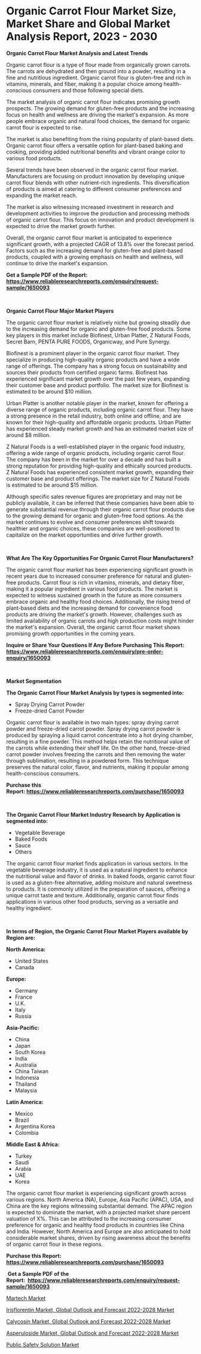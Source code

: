 <p><h1>Organic Carrot Flour Market Size, Market Share and Global Market Analysis Report, 2023 - 2030</h1></p><p><strong>Organic Carrot Flour Market Analysis and Latest Trends</strong></p>
<p><p>Organic carrot flour is a type of flour made from organically grown carrots. The carrots are dehydrated and then ground into a powder, resulting in a fine and nutritious ingredient. Organic carrot flour is gluten-free and rich in vitamins, minerals, and fiber, making it a popular choice among health-conscious consumers and those following special diets.</p><p>The market analysis of organic carrot flour indicates promising growth prospects. The growing demand for gluten-free products and the increasing focus on health and wellness are driving the market's expansion. As more people embrace organic and natural food choices, the demand for organic carrot flour is expected to rise.</p><p>The market is also benefiting from the rising popularity of plant-based diets. Organic carrot flour offers a versatile option for plant-based baking and cooking, providing added nutritional benefits and vibrant orange color to various food products.</p><p>Several trends have been observed in the organic carrot flour market. Manufacturers are focusing on product innovation by developing unique carrot flour blends with other nutrient-rich ingredients. This diversification of products is aimed at catering to different consumer preferences and expanding the market reach.</p><p>The market is also witnessing increased investment in research and development activities to improve the production and processing methods of organic carrot flour. This focus on innovation and product development is expected to drive the market growth further.</p><p>Overall, the organic carrot flour market is anticipated to experience significant growth, with a projected CAGR of 13.8% over the forecast period. Factors such as the increasing demand for gluten-free and plant-based products, coupled with a growing emphasis on health and wellness, will continue to drive the market's expansion.</p></p>
<p><strong>Get a Sample PDF of the Report:&nbsp; <a href="https://www.reliableresearchreports.com/enquiry/request-sample/1650093">https://www.reliableresearchreports.com/enquiry/request-sample/1650093</a></strong></p>
<p>&nbsp;</p>
<p><strong>Organic Carrot Flour Major Market Players</strong></p>
<p><p>The organic carrot flour market is relatively niche but growing steadily due to the increasing demand for organic and gluten-free food products. Some key players in this market include Biofinest, Urban Platter, Z Natural Foods, Secret Barn, PENTA PURE FOODS, Organicway, and Pure Synergy.</p><p>Biofinest is a prominent player in the organic carrot flour market. They specialize in producing high-quality organic products and have a wide range of offerings. The company has a strong focus on sustainability and sources their products from certified organic farms. Biofinest has experienced significant market growth over the past few years, expanding their customer base and product portfolio. The market size for Biofinest is estimated to be around $10 million.</p><p>Urban Platter is another notable player in the market, known for offering a diverse range of organic products, including organic carrot flour. They have a strong presence in the retail industry, both online and offline, and are known for their high-quality and affordable organic products. Urban Platter has experienced steady market growth and has an estimated market size of around $8 million.</p><p>Z Natural Foods is a well-established player in the organic food industry, offering a wide range of organic products, including organic carrot flour. The company has been in the market for over a decade and has built a strong reputation for providing high-quality and ethically sourced products. Z Natural Foods has experienced consistent market growth, expanding their customer base and product offerings. The market size for Z Natural Foods is estimated to be around $15 million.</p><p>Although specific sales revenue figures are proprietary and may not be publicly available, it can be inferred that these companies have been able to generate substantial revenue through their organic carrot flour products due to the growing demand for organic and gluten-free food options. As the market continues to evolve and consumer preferences shift towards healthier and organic choices, these companies are well-positioned to capitalize on the market opportunities and drive further growth.</p></p>
<p>&nbsp;</p>
<p><strong>What Are The Key Opportunities For Organic Carrot Flour Manufacturers?</strong></p>
<p><p>The organic carrot flour market has been experiencing significant growth in recent years due to increased consumer preference for natural and gluten-free products. Carrot flour is rich in vitamins, minerals, and dietary fiber, making it a popular ingredient in various food products. The market is expected to witness sustained growth in the future as more consumers embrace organic and healthy food choices. Additionally, the rising trend of plant-based diets and the increasing demand for convenience food products are driving the market's growth. However, challenges such as limited availability of organic carrots and high production costs might hinder the market's expansion. Overall, the organic carrot flour market shows promising growth opportunities in the coming years.</p></p>
<p><strong>Inquire or Share Your Questions If Any Before Purchasing This Report: <a href="https://www.reliableresearchreports.com/enquiry/pre-order-enquiry/1650093">https://www.reliableresearchreports.com/enquiry/pre-order-enquiry/1650093</a></strong></p>
<p>&nbsp;</p>
<p><strong>Market Segmentation</strong></p>
<p><strong>The Organic Carrot Flour Market Analysis by types is segmented into:</strong></p>
<p><ul><li>Spray Drying Carrot Powder</li><li>Freeze-dried Carrot Powder</li></ul></p>
<p><p>Organic carrot flour is available in two main types: spray drying carrot powder and freeze-dried carrot powder. Spray drying carrot powder is produced by spraying a liquid carrot concentrate into a hot drying chamber, resulting in a fine powder. This method helps retain the nutritional value of the carrots while extending their shelf life. On the other hand, freeze-dried carrot powder involves freezing the carrots and then removing the water through sublimation, resulting in a powdered form. This technique preserves the natural color, flavor, and nutrients, making it popular among health-conscious consumers.</p></p>
<p><strong>Purchase this Report:&nbsp;<a href="https://www.reliableresearchreports.com/purchase/1650093">https://www.reliableresearchreports.com/purchase/1650093</a></strong></p>
<p>&nbsp;</p>
<p><strong>The Organic Carrot Flour Market Industry Research by Application is segmented into:</strong></p>
<p><ul><li>Vegetable Beverage</li><li>Baked Foods</li><li>Sauce</li><li>Others</li></ul></p>
<p><p>The organic carrot flour market finds application in various sectors. In the vegetable beverage industry, it is used as a natural ingredient to enhance the nutritional value and flavor of drinks. In baked foods, organic carrot flour is used as a gluten-free alternative, adding moisture and natural sweetness to products. It is commonly utilized in the preparation of sauces, offering a unique carrot taste and texture. Additionally, organic carrot flour finds applications in various other food products, serving as a versatile and healthy ingredient.</p></p>
<p>&nbsp;</p>
<p><strong>In terms of Region, the Organic Carrot Flour Market Players available by Region are:</strong></p>
<p>
    <p> <strong> North America: </strong>
        <ul>
            <li>United States</li>
            <li>Canada</li>
        </ul>
        </p> 
    <p> <strong> Europe: </strong>
        <ul>
            <li>Germany</li>
            <li>France</li>
            <li>U.K.</li>
            <li>Italy</li>
            <li>Russia</li>
        </ul>
        </p> 
    <p> <strong> Asia-Pacific: </strong>
        <ul>
            <li>China</li>
            <li>Japan</li>
            <li>South Korea</li>
            <li>India</li>
            <li>Australia</li>
            <li>China Taiwan</li>
            <li>Indonesia</li>
            <li>Thailand</li>
            <li>Malaysia</li>
        </ul>
        </p> 
    <p> <strong> Latin America: </strong>
        <ul>
            <li>Mexico</li>
            <li>Brazil</li>
            <li>Argentina Korea</li>
            <li>Colombia</li>
        </ul>
        </p> 
    <p> <strong> Middle East & Africa: </strong>
        <ul>
            <li>Turkey</li>
            <li>Saudi</li>
            <li>Arabia</li>
            <li>UAE</li>
            <li>Korea</li>
        </ul>
    </p>
    </p>
<p><p>The organic carrot flour market is experiencing significant growth across various regions. North America (NA), Europe, Asia Pacific (APAC), USA, and China are the key regions witnessing substantial demand. The APAC region is expected to dominate the market, with a projected market share percent valuation of X%. This can be attributed to the increasing consumer preference for organic and healthy food products in countries like China and India. However, North America and Europe are also anticipated to hold considerable market shares, driven by rising awareness about the benefits of organic carrot flour in these regions.</p></p>
<p><strong>Purchase this Report: <a href="https://www.reliableresearchreports.com/purchase/1650093">https://www.reliableresearchreports.com/purchase/1650093</a></strong></p>
<p>&nbsp;<strong>Get a Sample PDF of the Report:&nbsp;&nbsp;<a href="https://www.reliableresearchreports.com/enquiry/request-sample/1650093">https://www.reliableresearchreports.com/enquiry/request-sample/1650093</a></strong></p>
<p><strong></strong></p>
<p><p><a href="https://medium.com/@donaldmendez2018/martech-market-exploring-market-share-market-trends-and-future-growth-9be7d16e044e">Martech Market</a></p><p><a href="https://www.linkedin.com/pulse/irisflorentin-market-global-outlook-forecast-2022-2028-research/">Irisflorentin Market, Global Outlook and Forecast 2022-2028 Market</a></p><p><a href="https://www.linkedin.com/pulse/calycosin-market-global-outlook-forecast-2022-2028/">Calycosin Market, Global Outlook and Forecast 2022-2028 Market</a></p><p><a href="https://www.linkedin.com/pulse/asperuloside-market-global-outlook-forecast-2022-2028/">Asperuloside Market, Global Outlook and Forecast 2022-2028 Market</a></p><p><a href="https://medium.com/@kennethjensen27/public-safety-solution-market-furnishes-information-on-market-share-market-trends-and-market-81147ac253fe">Public Safety Solution Market</a></p></p>